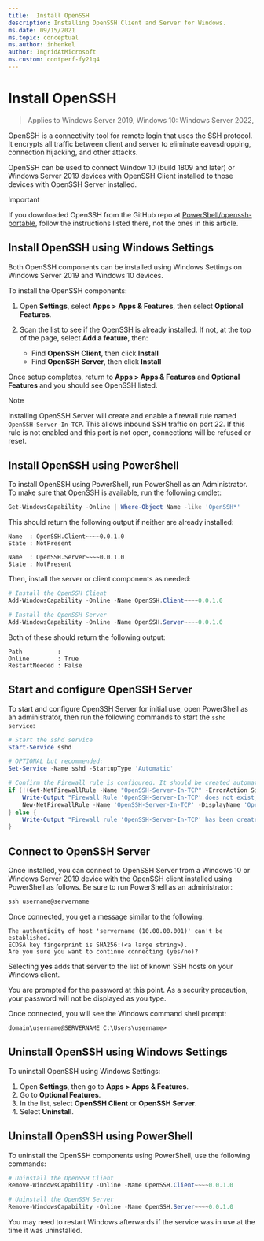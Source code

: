 ```yaml
---
title:  Install OpenSSH
description: Installing OpenSSH Client and Server for Windows.
ms.date: 09/15/2021
ms.topic: conceptual
ms.author: inhenkel
author: IngridAtMicrosoft
ms.custom: contperf-fy21q4
---
```


# Install OpenSSH

>Applies to Windows Server 2019, Windows 10: Windows Server 2022,

OpenSSH is a connectivity tool for remote login that uses the SSH protocol. It encrypts all traffic between client and server to eliminate eavesdropping, connection hijacking, and other attacks.

OpenSSH can be used to connect Window 10 (build 1809 and later) or Windows Server 2019 devices with OpenSSH Client installed to those devices with OpenSSH Server installed.

> [!IMPORTANT]
> If you downloaded OpenSSH from the GitHub repo at [PowerShell/openssh-portable](https://github.com/PowerShell/OpenSSH-Portable), follow the instructions listed there, not the ones in this article.

## Install OpenSSH using Windows Settings

Both OpenSSH components can be installed using Windows Settings on Windows Server 2019 and Windows 10 devices.

To install the OpenSSH components:

1. Open **Settings**, select **Apps > Apps & Features**, then select **Optional Features**.

2. Scan the list to see if the OpenSSH is already installed. If not, at the top of the page, select **Add a feature**, then:

    - Find **OpenSSH Client**, then click **Install**
    - Find **OpenSSH Server**, then click **Install**

Once setup completes, return to **Apps > Apps & Features** and **Optional Features** and you should see OpenSSH listed.

> [!NOTE]
> Installing OpenSSH Server will create and enable a firewall rule named `OpenSSH-Server-In-TCP`. This allows inbound SSH traffic on port 22. If this rule is not enabled and this port is not open, connections will be refused or reset.

## Install OpenSSH using PowerShell

To install OpenSSH using PowerShell, run PowerShell as an Administrator.
To make sure that OpenSSH is available, run the following cmdlet:

```powershell
Get-WindowsCapability -Online | Where-Object Name -like 'OpenSSH*'
```

This should return the following output if neither are already installed:

```
Name  : OpenSSH.Client~~~~0.0.1.0
State : NotPresent

Name  : OpenSSH.Server~~~~0.0.1.0
State : NotPresent
```

Then, install the server or client components as needed:

```powershell
# Install the OpenSSH Client
Add-WindowsCapability -Online -Name OpenSSH.Client~~~~0.0.1.0

# Install the OpenSSH Server
Add-WindowsCapability -Online -Name OpenSSH.Server~~~~0.0.1.0
```

Both of these should return the following output:

```
Path          :
Online        : True
RestartNeeded : False
```

## Start and configure OpenSSH Server

To start and configure OpenSSH Server for initial use, open PowerShell as an administrator, then run the following commands to start the `sshd service`:

```powershell
# Start the sshd service
Start-Service sshd

# OPTIONAL but recommended:
Set-Service -Name sshd -StartupType 'Automatic'

# Confirm the Firewall rule is configured. It should be created automatically by setup. Run the following to verify
if (!(Get-NetFirewallRule -Name "OpenSSH-Server-In-TCP" -ErrorAction SilentlyContinue | Select-Object Name, Enabled)) {
    Write-Output "Firewall Rule 'OpenSSH-Server-In-TCP' does not exist, creating it..."
    New-NetFirewallRule -Name 'OpenSSH-Server-In-TCP' -DisplayName 'OpenSSH Server (sshd)' -Enabled True -Direction Inbound -Protocol TCP -Action Allow -LocalPort 22
} else {
    Write-Output "Firewall rule 'OpenSSH-Server-In-TCP' has been created and exists."
}
```

## Connect to OpenSSH Server

Once installed, you can connect to OpenSSH Server from a Windows 10 or Windows Server 2019 device with the OpenSSH client installed using PowerShell as follows. Be sure to run PowerShell as an administrator:

```powershell
ssh username@servername
```

Once connected, you get a message similar to the following:

```
The authenticity of host 'servername (10.00.00.001)' can't be established.
ECDSA key fingerprint is SHA256:(<a large string>).
Are you sure you want to continue connecting (yes/no)?
```

Selecting **yes** adds that server to the list of known SSH hosts on your Windows client.

You are prompted for the password at this point. As a security precaution, your password will not be displayed as you type.

Once connected, you will see the Windows command shell prompt:

```
domain\username@SERVERNAME C:\Users\username>
```

## Uninstall OpenSSH using Windows Settings

To uninstall OpenSSH using Windows Settings:

1. Open **Settings**, then go to **Apps > Apps & Features**.
1. Go to **Optional Features**.
1. In the list, select **OpenSSH Client** or **OpenSSH Server**.
1. Select **Uninstall**.

## Uninstall OpenSSH using PowerShell

To uninstall the OpenSSH components using PowerShell, use the following commands:

```powershell
# Uninstall the OpenSSH Client
Remove-WindowsCapability -Online -Name OpenSSH.Client~~~~0.0.1.0

# Uninstall the OpenSSH Server
Remove-WindowsCapability -Online -Name OpenSSH.Server~~~~0.0.1.0
```

You may need to restart Windows afterwards if the service was in use at the time it was uninstalled.
